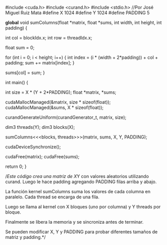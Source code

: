 #include <cuda.h>
#include <curand.h>
#include <stdio.h>
//Por José Miguel Ruiz Mata
#define X 1024 
#define Y 1024
#define PADDING 5

__global__ void sumColumns(float *matrix, float *sums, int width, int height, int padding) {

  int col = blockIdx.x;
  int row = threadIdx.x;

  float sum = 0;

  for (int i = 0; i < height; i++) {
    int index = (i * (width + 2*padding)) + col + padding;
    sum += matrix[index];
  }

  sums[col] = sum;
}

int main() {

  int size = X * (Y + 2*PADDING);
  float *matrix, *sums;

  cudaMallocManaged(&matrix, size * sizeof(float));
  cudaMallocManaged(&sums, X * sizeof(float));

  curandGenerateUniform(curandGenerator_t, matrix, size);

  dim3 threads(Y);
  dim3 blocks(X);

  sumColumns<<<blocks, threads>>>(matrix, sums, X, Y, PADDING); 

  cudaDeviceSynchronize();

  cudaFree(matrix);
  cudaFree(sums);

  return 0;
}

/*Este código crea una matriz de X*Y con valores aleatorios utilizando curand. Luego le hace padding agregando PADDING filas arriba y abajo.

La función kernel sumColumns suma los valores de cada columna en paralelo. Cada thread se encarga de una fila.

Luego se llama al kernel con X bloques (uno por columna) y Y threads por bloque.

Finalmente se libera la memoria y se sincroniza antes de terminar.

Se pueden modificar X, Y y PADDING para probar diferentes tamaños de matriz y padding.*/
